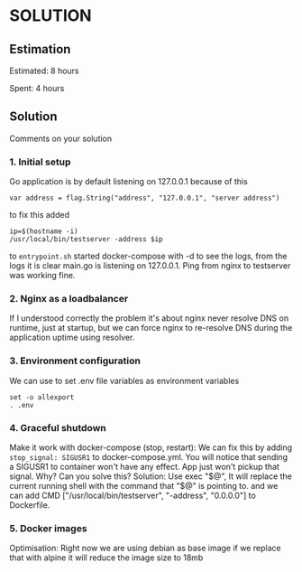 SOLUTION
========

Estimation
----------
Estimated: 8 hours

Spent: 4 hours


Solution
--------
Comments on your solution


### 1. Initial setup

Go application is by default listening on 127.0.0.1 because of this
```
var address = flag.String("address", "127.0.0.1", "server address")
```
to fix this added 
```
ip=$(hostname -i)
/usr/local/bin/testserver -address $ip
```
to `entrypoint.sh`
started docker-compose with -d to see the logs, from the logs it is clear main.go is listening on 127.0.0.1. Ping from nginx to testserver was working fine.

### 2. Nginx as a loadbalancer
If I understood correctly the problem it's about nginx never resolve DNS on runtime, just at startup, but we can force nginx to re-resolve DNS during the application uptime using resolver.

### 3. Environment configuration
We can use to set .env file variables as environment variables
```
set -o allexport
. .env
```

### 4. Graceful shutdown
Make it work with docker-compose (stop, restart): We can fix this by adding `stop_signal: SIGUSR1` to docker-compose.yml.
You will notice that sending a SIGUSR1 to container won't have any effect. App just won't pickup that signal. Why? Can you solve this?
Solution: Use exec "$@", It will replace the current running shell with the command that "$@" is pointing to.
and we can add CMD ["/usr/local/bin/testserver", "-address", "0.0.0.0"] to Dockerfile.

### 5. Docker images
Optimisation: Right now we are using debian as base image if we replace that with alpine it will reduce the image size to 18mb